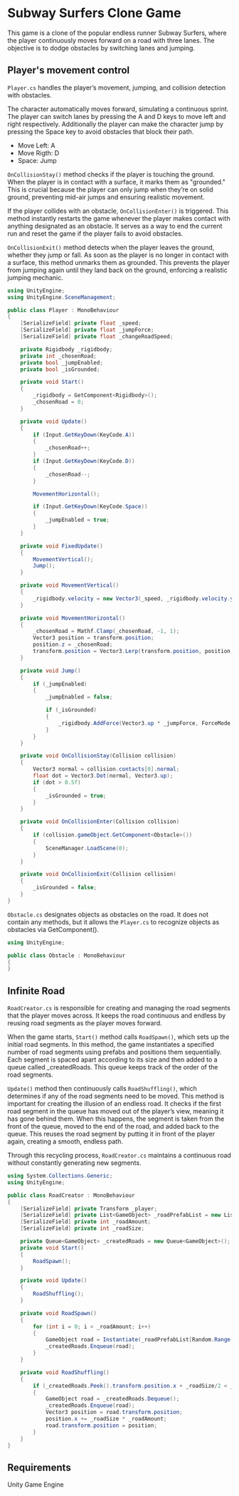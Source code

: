 # Subway Surfers Clone Game

This game is a clone of the popular endless runner Subway Surfers, where the player continuously moves forward on a road with three lanes. The objective is to dodge obstacles by switching lanes and jumping. 

## Player's movement сontrol

`Player.cs` handles the player’s movement, jumping, and collision detection with obstacles. 

The character automatically moves forward, simulating a continuous sprint. The player can switch lanes by pressing the A and D keys to move left and right respectively. Additionally the player can make the character jump by pressing the Space key to avoid obstacles that block their path.

- Move Left: A
- Move Rigth: D
- Space: Jump

`OnCollisionStay()` method checks if the player is touching the ground. When the player is in contact with a surface, it marks them as "grounded." This is crucial because the player can only jump when they’re on solid ground, preventing mid-air jumps and ensuring realistic movement.

If the player collides with an obstacle, `OnCollisionEnter()` is triggered. This method instantly restarts the game whenever the player makes contact with anything designated as an obstacle. It serves as a way to end the current run and reset the game if the player fails to avoid obstacles.

`OnCollisionExit()`  method detects when the player leaves the ground, whether they jump or fall. As soon as the player is no longer in contact with a surface, this method unmarks them as grounded. This prevents the player from jumping again until they land back on the ground, enforcing a realistic jumping mechanic.

```csharp
using UnityEngine;
using UnityEngine.SceneManagement;

public class Player : MonoBehaviour
{
    [SerializeField] private float _speed;
    [SerializeField] private float _jumpForce;
    [SerializeField] private float _changeRoadSpeed;

    private Rigidbody _rigidbody;
    private int _chosenRoad;
    private bool _jumpEnabled;
    private bool _isGrounded;

    private void Start()
    {
        _rigidbody = GetComponent<Rigidbody>();
        _chosenRoad = 0;
    }

    private void Update()
    {
        if (Input.GetKeyDown(KeyCode.A))
        {
            _chosenRoad++;
        }
        if (Input.GetKeyDown(KeyCode.D))
        {
            _chosenRoad--;
        }

        MovementHorizontal();

        if (Input.GetKeyDown(KeyCode.Space))
        {
            _jumpEnabled = true;
        }
    }

    private void FixedUpdate()
    {
        MovementVertical();
        Jump();
    }

    private void MovementVertical()
    {
        _rigidbody.velocity = new Vector3(_speed, _rigidbody.velocity.y, _rigidbody.velocity.z);
    }

    private void MovementHorizontal()
    {
        _chosenRoad = Mathf.Clamp(_chosenRoad, -1, 1);
        Vector3 position = transform.position;
        position.z = _chosenRoad;
        transform.position = Vector3.Lerp(transform.position, position, Time.deltaTime * _changeRoadSpeed);
    }

    private void Jump()
    {
        if (_jumpEnabled)
        {
            _jumpEnabled = false;

            if (_isGrounded)
            {
                _rigidbody.AddForce(Vector3.up * _jumpForce, ForceMode.Impulse);
            }
        }
    }

    private void OnCollisionStay(Collision collision)
    {
        Vector3 normal = collision.contacts[0].normal;
        float dot = Vector3.Dot(normal, Vector3.up);
        if (dot > 0.5f)
        {
            _isGrounded = true;
        }
    }

    private void OnCollisionEnter(Collision collision)
    {
        if (collision.gameObject.GetComponent<Obstacle>())
        {
            SceneManager.LoadScene(0);
        }
    }

    private void OnCollisionExit(Collision collision)
    {
        _isGrounded = false;
    }
}
```

`Obstacle.cs` designates objects as obstacles on the road. It does not contain any methods, but it allows the `Player.cs` to recognize objects as obstacles via GetComponent<Obstacle>().

```csharp
using UnityEngine;

public class Obstacle : MonoBehaviour
{
}
```

## Infinite Road

`RoadCreator.cs` is responsible for creating and managing the road segments that the player moves across. It keeps the road continuous and endless by reusing road segments as the player moves forward.

When the game starts, `Start()` method calls `RoadSpawn()`, which sets up the initial road segments. In this method, the game instantiates a specified number of road segments using prefabs and positions them sequentially. Each segment is spaced apart according to its size and then added to a queue called _createdRoads. This queue keeps track of the order of the road segments.

`Update()` method then continuously calls `RoadShuffling()`, which determines if any of the road segments need to be moved. This method is important for creating the illusion of an endless road. It checks if the first road segment in the queue has moved out of the player’s view, meaning it has gone behind them. When this happens, the segment is taken from the front of the queue, moved to the end of the road, and added back to the queue. This reuses the road segment by putting it in front of the player again, creating a smooth, endless path.

Through this recycling process, `RoadCreator.cs` maintains a continuous road without constantly generating new segments. 

```csharp
using System.Collections.Generic;
using UnityEngine;

public class RoadCreator : MonoBehaviour
{
    [SerializeField] private Transform _player;
    [SerializeField] private List<GameObject> _roadPrefabList = new List<GameObject>();
    [SerializeField] private int _roadAmount;
    [SerializeField] private int _roadSize;

    private Queue<GameObject> _createdRoads = new Queue<GameObject>();
    private void Start()
    {
        RoadSpawn();
    }

    private void Update()
    {
        RoadShuffling();
    }

    private void RoadSpawn()
    {
        for (int i = 0; i < _roadAmount; i++)
        {
            GameObject road = Instantiate(_roadPrefabList[Random.Range(0, _roadPrefabList.Count)], new Vector3(i * _roadSize, 0f, 0f), Quaternion.identity);
            _createdRoads.Enqueue(road);
        }
    }

    private void RoadShuffling()
    {
        if (_createdRoads.Peek().transform.position.x + _roadSize/2 < _player.position.x)
        {
            GameObject road = _createdRoads.Dequeue();
            _createdRoads.Enqueue(road);
            Vector3 position = road.transform.position;
            position.x += _roadSize * _roadAmount;
            road.transform.position = position;
        }
    }
}
```

## Requirements

Unity Game Engine



 
